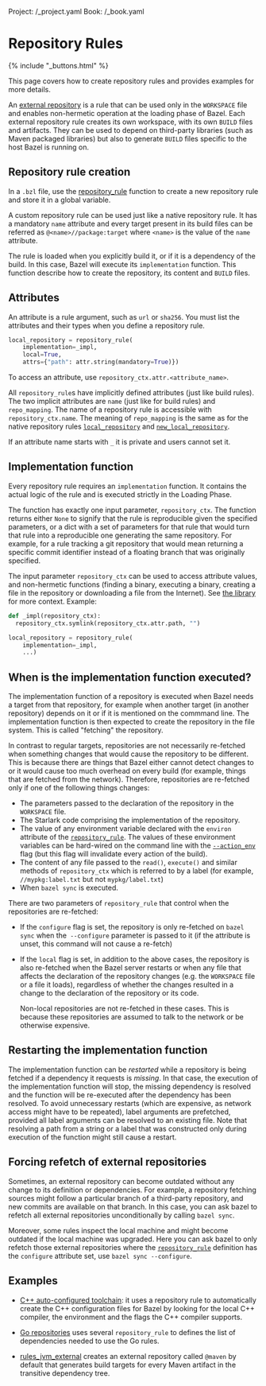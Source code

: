 Project: /_project.yaml
Book: /_book.yaml

# Repository Rules

{% include "_buttons.html" %}

This page covers how to create repository rules and provides examples for
more details.

An [external repository](/docs/external) is a rule that can be used only
in the `WORKSPACE` file and enables non-hermetic operation at the loading phase
of Bazel. Each external repository rule creates its own workspace, with its
own `BUILD` files and artifacts. They can be used to depend on third-party
libraries (such as Maven packaged libraries) but also to generate `BUILD` files
specific to the host Bazel is running on.

## Repository rule creation

In a `.bzl` file, use the
[repository_rule](/rules/lib/globals/bzl#repository_rule) function to create a new
repository rule and store it in a global variable.

A custom repository rule can be used just like a native repository rule. It
has a mandatory `name` attribute and every target present in its build files
can be referred as `@<name>//package:target` where `<name>` is the value of the
`name` attribute.

The rule is loaded when you explicitly build it, or if it is a dependency of
the build. In this case, Bazel will execute its `implementation` function. This
function describe how to create the repository, its content and `BUILD` files.

## Attributes

An attribute is a rule argument, such as `url` or `sha256`. You must list
the attributes and their types when you define a repository rule.

```python
local_repository = repository_rule(
    implementation=_impl,
    local=True,
    attrs={"path": attr.string(mandatory=True)})
```

To access an attribute, use `repository_ctx.attr.<attribute_name>`.

All `repository_rule`s have implicitly defined attributes (just like build
rules). The two implicit attributes are `name` (just like for build rules) and
`repo_mapping`. The name of a repository rule is accessible with
`repository_ctx.name`. The meaning of `repo_mapping` is the same as for the
native repository rules
[`local_repository`](https://bazel.build/reference/be/workspace#local_repository.repo_mapping)
and
[`new_local_repository`](https://bazel.build/reference/be/workspace#new_local_repository.repo_mapping).

If an attribute name starts with `_` it is private and users cannot set it.

## Implementation function

Every repository rule requires an `implementation` function. It contains the
actual logic of the rule and is executed strictly in the Loading Phase.

The function has exactly one input parameter, `repository_ctx`. The function
returns either `None` to signify that the rule is reproducible given the
specified parameters, or a dict with a set of parameters for that rule that
would turn that rule into a reproducible one generating the same repository. For
example, for a rule tracking a git repository that would mean returning a
specific commit identifier instead of a floating branch that was originally
specified.

The input parameter `repository_ctx` can be used to
access attribute values, and non-hermetic functions (finding a binary,
executing a binary, creating a file in the repository or downloading a file
from the Internet). See [the library](/rules/lib/builtins/repository_ctx) for more
context. Example:

```python
def _impl(repository_ctx):
  repository_ctx.symlink(repository_ctx.attr.path, "")

local_repository = repository_rule(
    implementation=_impl,
    ...)
```

## When is the implementation function executed?

The implementation function of a repository is executed when Bazel needs a
target from that repository, for example when another target (in another
repository) depends on it or if it is mentioned on the commmand line. The
implementation function is then expected to create the repository in the file
system. This is called "fetching" the repository.

In contrast to regular targets, repositories are not necessarily re-fetched when
something changes that would cause the repository to be different. This is
because there are things that Bazel either cannot detect changes to or it would
cause too much overhead on every build (for example, things that are fetched
from the network). Therefore, repositories are re-fetched only if one of the
following things changes:

* The parameters passed to the declaration of the repository in the
  `WORKSPACE` file.
* The Starlark code comprising the implementation of the repository.
* The value of any environment variable declared with the `environ`
  attribute of the [`repository_rule`](/rules/lib/globals/bzl#repository_rule).
  The values of these environment variables can be hard-wired on the command
  line with the
  [`--action_env`](/reference/command-line-reference#flag--action_env)
  flag (but this flag will invalidate every action of the build).
* The content of any file passed to the `read()`, `execute()` and similar
  methods of `repository_ctx` which is referred to by a label (for example,
  `//mypkg:label.txt` but not `mypkg/label.txt`)
* When `bazel sync` is executed.

There are two parameters of `repository_rule` that control when the repositories
are re-fetched:

* If the `configure` flag is set, the repository is only re-fetched on
  `bazel sync` when the` --configure` parameter is passed to it (if the
  attribute is unset, this command will not cause a re-fetch)
* If the `local` flag is set, in addition to the above cases, the repository is
  also re-fetched when the Bazel server restarts or when any file that affects
  the declaration of the repository changes (e.g. the `WORKSPACE` file or a file
  it loads), regardless of whether the changes resulted in a change to the
  declaration of the repository or its code.

  Non-local repositories are not re-fetched in these cases. This is because
  these repositories are assumed to talk to the network or be otherwise
  expensive.

## Restarting the implementation function

The implementation function can be _restarted_ while a repository is being
fetched if a dependency it requests is _missing_. In that case, the execution of
the implementation function will stop, the missing dependency is resolved and
the function will be re-executed after the dependency has been resolved. To
avoid unnecessary restarts (which are expensive, as network access might
have to be repeated), label arguments are prefetched, provided all
label arguments can be resolved to an existing file. Note that resolving
a path from a string or a label that was constructed only during execution
of the function might still cause a restart.

## Forcing refetch of external repositories

Sometimes, an external repository can become outdated without any change to its
definition or dependencies. For example, a repository fetching sources might
follow a particular branch of a third-party repository, and new commits are
available on that branch. In this case, you can ask bazel to refetch all
external repositories unconditionally by calling `bazel sync`.

Moreover, some rules inspect the local machine and might become
outdated if the local machine was upgraded. Here you can ask bazel to
only refetch those external repositories where the
[`repository_rule`](/rules/lib/globals#repository_rule)
definition has the `configure` attribute set, use `bazel sync --configure`.


## Examples

- [C++ auto-configured toolchain](https://cs.opensource.google/bazel/bazel/+/master:tools/cpp/cc_configure.bzl;drc=644b7d41748e09eff9e47cbab2be2263bb71f29a;l=176):
it uses a repository rule to automatically create the
C++ configuration files for Bazel by looking for the local C++ compiler, the
environment and the flags the C++ compiler supports.

- [Go repositories](https://github.com/bazelbuild/rules_go/blob/67bc217b6210a0922d76d252472b87e9a6118fdf/go/private/go_repositories.bzl#L195)
  uses several `repository_rule` to defines the list of dependencies
  needed to use the Go rules.

- [rules_jvm_external](https://github.com/bazelbuild/rules_jvm_external) creates
  an external repository called `@maven` by default that generates build targets
  for every Maven artifact in the transitive dependency tree.
